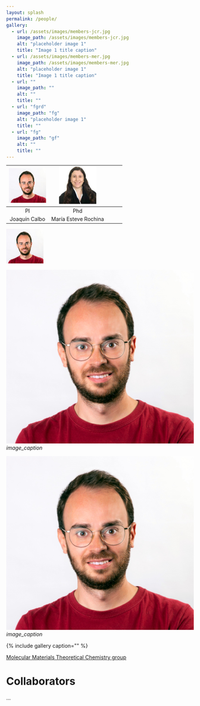 ```yaml
---
layout: splash
permalink: /people/
gallery:
  - url: /assets/images/members-jcr.jpg
    image_path: /assets/images/members-jcr.jpg
    alt: "placeholder image 1"
    title: "Image 1 title caption"
  - url: /assets/images/members-mer.jpg
    image_path: /assets/images/members-mer.jpg
    alt: "placeholder image 1"
    title: "Image 1 title caption"
  - url: "" 
    image_path: ""
    alt: ""
    title: ""
  - url: "fgrd"
    image_path: "fg"
    alt: "placeholder image 1"
    title: ""
  - url: "fg"
    image_path: "gf"
    alt: ""
    title: ""
---
```


| <img src="/assets/images/members-jcr.jpg" alt="drawing" width="100"/>  | <img src="/assets/images/members-mer.jpg" alt="drawing" width="100"/>  |  |  |  |
|:---:|:---:|:---:|:---:|:---:|
| PI  | Phd  |   |   |   |
| Joaquín Calbo | María Esteve Rochina | | | | 



<img src="/assets/images/members-jcr.jpg" alt="drawing" width="100"/>

<p>
    <img src="/assets/images/members-jcr.jpg" alt>
    <em>image_caption</em>
</p>

![](/assets/images/members-jcr.jpg)  
*image_caption*

{% include gallery caption="" %}

 
[Molecular Materials Theoretical Chemistry group](http://www.molmattc.com/)


# Collaborators
...  



